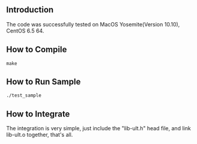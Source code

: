 
## Introduction
The code was successfully tested on MacOS Yosemite(Version 10.10), CentOS 6.5 64.

## How to Compile
```shell
make
```

## How to Run Sample
```shell
./test_sample

```

## How to Integrate
The integration is very simple, just include the "lib-ult.h" head file, and link lib-ult.o together,
that's all.

